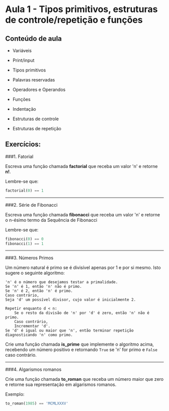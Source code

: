 Aula 1 - Tipos primitivos, estruturas de controle/repetição e funções
=====================================================================

Conteúdo de aula
----------------

<!-- Bem vindos à primeira aula de Python. Nela abordaremos os tipos primitivos disponíveis na linguagem,
como utilizá-los, como mostrá-los na tela e como pedimos externamente o valor de um tipo primitivo
e armazenamos esse valor, estruturas de controle (if, else), estruturas de repetição (for, while)
e funções. -->

- Variáveis

- Print/input

- Tipos primitivos

- Palavras reservadas

- Operadores e Operandos

- Funções

- Indentação

- Estruturas de controle

- Estruturas de repetição

Exercícios:
----------

###1. Fatorial

Escreva uma função chamada **factorial** que receba um valor 'n' e retorne **n!**.

Lembre-se que:

```python
factorial(0) == 1
```

- - - - - - - - - - - - - - - - - - - - - - - - - - - - - - - - - - - - - - - - - - - - -

###2. Série de Fibonacci

Escreva uma função chamada **fibonacci** que receba um valor 'n' e retorne o n-ésimo termo da Sequência de Fibonacci

Lembre-se que:

```python
fibonacci(0) == 0
fibonacci(1) == 1
```

- - - - - - - - - - - - - - - - - - - - - - - - - - - - - - - - - - - - - - - - - - - - -

###3. Números Primos

Um número natural é primo se é divisível apenas por 1 e por si mesmo.
Isto sugere o seguinte algoritmo:

```
'n' é o número que desejamos testar a primalidade.
Se 'n' é 1, então 'n' não é primo.
Se 'n' é 2, então 'n' é primo.
Caso contrário,
Seja 'd' um possível divisor, cujo valor é inicialmente 2.

Repetir enquanto d < n:
    Se o resto da divisão de 'n' por 'd' é zero, então 'n' não é primo.
    Caso contrário,
    Incrementar 'd'.
Se 'd' é igual ou maior que 'n', então terminar repetição diagnosticando 'n' como primo.
```

Crie uma função chamada **is_prime** que implemente o algoritmo acima, recebendo um número positivo e retornando `True` se 'n' for primo e `False` caso contrário.

- - - - - - - - - - - - - - - - - - - - - - - - - - - - - - - - - - - - - - - - - - - - -

###4. Algarismos romanos

Crie uma função chamada **to_roman** que receba um número maior que zero e retorne sua representação em algarismos romanos.

Exemplo:
```python
to_roman(1985) == 'MCMLXXXV'
```